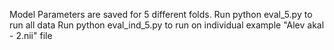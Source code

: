 Model Parameters are saved for 5 different folds. 
Run python eval_5.py to run all data
Run python eval_ind_5.py to run on individual example "Alev akal - 2.nii" file
